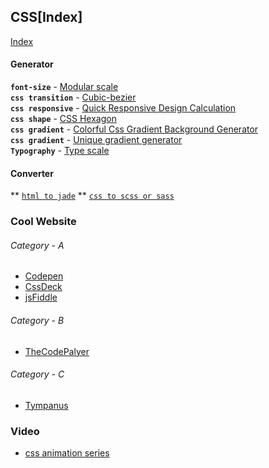## CSS[Index]
[Index]()

#### Generator
**`font-size`** - [Modular scale](http://www.modularscale.com)   
**`css transition`** - [Cubic-bezier](http://cubic-bezier.com)   
**`css responsive`** - [Quick Responsive Design Calculation](http://rqrwd.com/)  
**`css shape`** - [CSS Hexagon](http://csshexagon.com/)   
**`css gradient`** - [Colorful Css Gradient Background Generator](www.webcore-it.com/colorful-background/)  
**`css gradient`** - [Unique gradient generator](http://gradient.quasi.ink/)  
**`Typography`** - [Type scale](http://type-scale.com/)

#### Converter
** [`html to jade`](http://html2jade.org/)
** [`css to scss or sass`](http://css2sass.herokuapp.com/)



### Cool Website
###### Category - A
* [Codepen](http://codepen.io)
* [CssDeck](http://cssdeck.com)
* [jsFiddle](http://jsfiddle.net)

###### Category - B
* [TheCodePalyer](http://thecodeplayer.co/)

###### Category - C
* [Tympanus](https://tympanus.net)


### Video
* [css animation series](https://www.youtube.com/playlist?list=PLqGj3iMvMa4LvJ8VctoXnPI0dtE40wfid)
